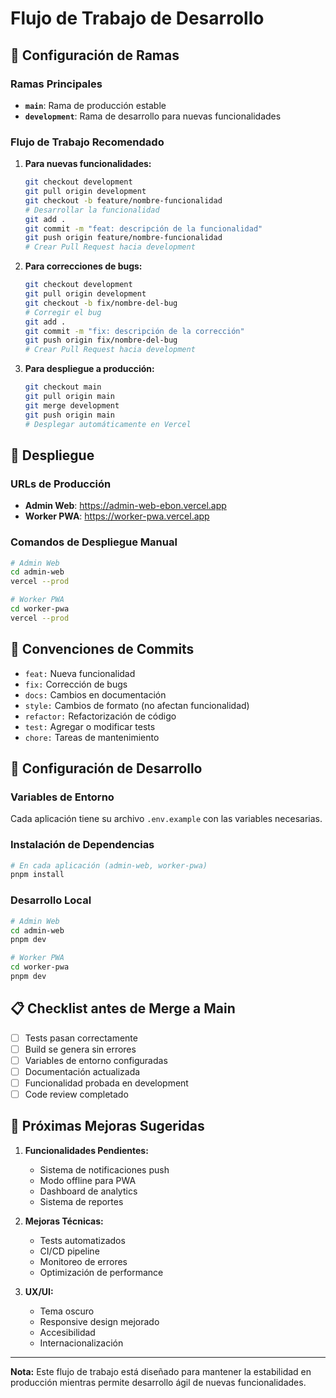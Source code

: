 # Flujo de Trabajo de Desarrollo

## 🌟 Configuración de Ramas

### Ramas Principales
- **`main`**: Rama de producción estable
- **`development`**: Rama de desarrollo para nuevas funcionalidades

### Flujo de Trabajo Recomendado

1. **Para nuevas funcionalidades:**
   ```bash
   git checkout development
   git pull origin development
   git checkout -b feature/nombre-funcionalidad
   # Desarrollar la funcionalidad
   git add .
   git commit -m "feat: descripción de la funcionalidad"
   git push origin feature/nombre-funcionalidad
   # Crear Pull Request hacia development
   ```

2. **Para correcciones de bugs:**
   ```bash
   git checkout development
   git pull origin development
   git checkout -b fix/nombre-del-bug
   # Corregir el bug
   git add .
   git commit -m "fix: descripción de la corrección"
   git push origin fix/nombre-del-bug
   # Crear Pull Request hacia development
   ```

3. **Para despliegue a producción:**
   ```bash
   git checkout main
   git pull origin main
   git merge development
   git push origin main
   # Desplegar automáticamente en Vercel
   ```

## 🚀 Despliegue

### URLs de Producción
- **Admin Web**: https://admin-web-ebon.vercel.app
- **Worker PWA**: https://worker-pwa.vercel.app

### Comandos de Despliegue Manual
```bash
# Admin Web
cd admin-web
vercel --prod

# Worker PWA
cd worker-pwa
vercel --prod
```

## 📝 Convenciones de Commits

- `feat:` Nueva funcionalidad
- `fix:` Corrección de bugs
- `docs:` Cambios en documentación
- `style:` Cambios de formato (no afectan funcionalidad)
- `refactor:` Refactorización de código
- `test:` Agregar o modificar tests
- `chore:` Tareas de mantenimiento

## 🔧 Configuración de Desarrollo

### Variables de Entorno
Cada aplicación tiene su archivo `.env.example` con las variables necesarias.

### Instalación de Dependencias
```bash
# En cada aplicación (admin-web, worker-pwa)
pnpm install
```

### Desarrollo Local
```bash
# Admin Web
cd admin-web
pnpm dev

# Worker PWA
cd worker-pwa
pnpm dev
```

## 📋 Checklist antes de Merge a Main

- [ ] Tests pasan correctamente
- [ ] Build se genera sin errores
- [ ] Variables de entorno configuradas
- [ ] Documentación actualizada
- [ ] Funcionalidad probada en development
- [ ] Code review completado

## 🎯 Próximas Mejoras Sugeridas

1. **Funcionalidades Pendientes:**
   - Sistema de notificaciones push
   - Modo offline para PWA
   - Dashboard de analytics
   - Sistema de reportes

2. **Mejoras Técnicas:**
   - Tests automatizados
   - CI/CD pipeline
   - Monitoreo de errores
   - Optimización de performance

3. **UX/UI:**
   - Tema oscuro
   - Responsive design mejorado
   - Accesibilidad
   - Internacionalización

---

**Nota:** Este flujo de trabajo está diseñado para mantener la estabilidad en producción mientras permite desarrollo ágil de nuevas funcionalidades.